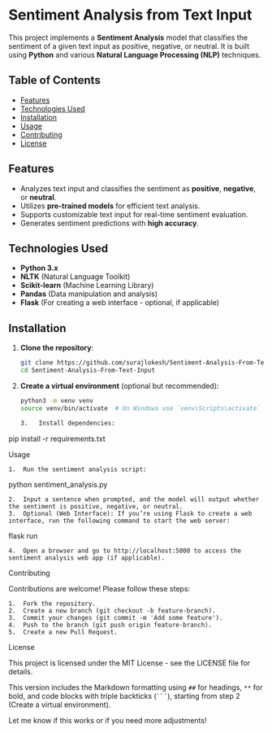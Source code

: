 # Sentiment Analysis from Text Input

This project implements a **Sentiment Analysis** model that classifies the sentiment of a given text input as positive, negative, or neutral. It is built using **Python** and various **Natural Language Processing (NLP)** techniques.

## Table of Contents

- [Features](#features)
- [Technologies Used](#technologies-used)
- [Installation](#installation)
- [Usage](#usage)
- [Contributing](#contributing)
- [License](#license)

## Features

- Analyzes text input and classifies the sentiment as **positive**, **negative**, or **neutral**.
- Utilizes **pre-trained models** for efficient text analysis.
- Supports customizable text input for real-time sentiment evaluation.
- Generates sentiment predictions with **high accuracy**.

## Technologies Used

- **Python 3.x**
- **NLTK** (Natural Language Toolkit)
- **Scikit-learn** (Machine Learning Library)
- **Pandas** (Data manipulation and analysis)
- **Flask** (For creating a web interface - optional, if applicable)

## Installation

1. **Clone the repository**:

   ```bash
   git clone https://github.com/surajlokesh/Sentiment-Analysis-From-Text-Input.git
   cd Sentiment-Analysis-From-Text-Input
   ```

2. **Create a virtual environment** (optional but recommended):

   ```bash
   python3 -m venv venv
   source venv/bin/activate  # On Windows use `venv\Scripts\activate`

   3.	Install dependencies:
   ```

pip install -r requirements.txt

Usage

    1.	Run the sentiment analysis script:

python sentiment_analysis.py

    2.	Input a sentence when prompted, and the model will output whether the sentiment is positive, negative, or neutral.
    3.	Optional (Web Interface): If you’re using Flask to create a web interface, run the following command to start the web server:

flask run

    4.	Open a browser and go to http://localhost:5000 to access the sentiment analysis web app (if applicable).

Contributing

Contributions are welcome! Please follow these steps:

    1.	Fork the repository.
    2.	Create a new branch (git checkout -b feature-branch).
    3.	Commit your changes (git commit -m 'Add some feature').
    4.	Push to the branch (git push origin feature-branch).
    5.	Create a new Pull Request.

License

This project is licensed under the MIT License - see the LICENSE file for details.

This version includes the Markdown formatting using `##` for headings, `**` for bold, and code blocks with triple backticks (` ``` `), starting from step 2 (Create a virtual environment).

Let me know if this works or if you need more adjustments!
